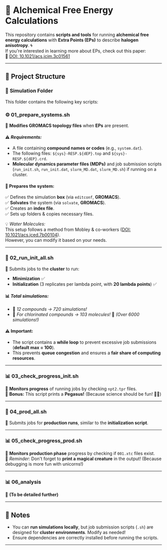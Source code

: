 # 🔬 Alchemical Free Energy Calculations

This repository contains **scripts and tools** for running **alchemical free energy calculations** with **Extra Points (EPs)** to describe **halogen anisotropy**. 🌀  
If you're interested in learning more about EPs, check out this paper:  
📄 [DOI: 10.1021/acs.jcim.3c01561](https://doi.org/10.1021/acs.jcim.3c01561)  

---

## 📂 Project Structure

### 📁 **Simulation Folder**
This folder contains the following key scripts:  

### ⚙️ **01_prepare_systems.sh**  
🔹 **Modifies GROMACS topology files** when **EPs** are present.  

#### ⚠️ *Requirements:*  
- A file containing **compound names or codes** (e.g., `system.dat`).  
- The following files: `${sys}-RESP.${dEP}.top` and `${sys}-RESP.${dEP}.crd`.  
- **Molecular dynamics parameter files (MDPs)** and job submission scripts (`run_init.sh`, `run_init.dat`, `slurm_MD.dat`, `slurm_MD.sh`) if running on a cluster.  

#### 🔹 **Prepares the system:**  
✅ Defines the simulation **box** (via `editconf`, **GROMACS**).  
✅ **Solvates** the system (via `solvate`, **GROMACS**).  
✅ Creates an **index file**.  
✅ Sets up folders & copies necessary files.  

💡 *Water Molecules:*  
This setup follows a method from Mobley & co-workers ([DOI: 10.1021/acs.jced.7b00104](https://doi.org/10.1021/acs.jced.7b00104)).  
However, you can modify it based on your needs.  

---

### 🚀 **02_run_init_all.sh**  
🔹 Submits jobs to the **cluster** to run:  
- **Minimization** ✅  
- **Initialization** (3 replicates per lambda point, with **20 lambda points**) ✅  

#### 📊 *Total simulations:*  
- 📌 *12 compounds → 720 simulations!*  
- 📌 *For chlorinated compounds → 103 molecules!* 🚀 *(Over 6000 simulations!)*  

#### ⚠️ **Important:**  
- The script contains a **while loop** to prevent excessive job submissions (**default max = 100**).  
- This prevents **queue congestion** and ensures a **fair share of computing resources**.  

---

### 📊 **03_check_progress_init.sh**  
🔹 **Monitors progress** of running jobs by checking `npt2.tpr` files.  
🦄 **Bonus:** This script prints a **Pegasus!** (Because science should be fun! 🦄✨)  

---

### 🚀 **04_prod_all.sh**  
🔹 Submits jobs for **production runs**, similar to the **initialization script**.  

---

### 📊 **05_check_progress_prod.sh**  
🔹 **Monitors production phase** progress by checking if `001.xtc` files exist.  
🦄 *Reminder:* Don't forget to **print a magical creature** in the output! (Because debugging is more fun with unicorns!)  

---

### 📊 **06_analysis**  
🔹 **(To be detailed further)**  

---

## 📌 Notes  
- You can **run simulations locally**, but job submission scripts (`.sh`) are designed for **cluster environments**. Modify as needed!  
- Ensure dependencies are correctly installed before running the scripts.  

---


